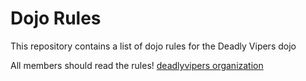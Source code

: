 Dojo Rules
==========

This repository contains a list of dojo rules for the Deadly Vipers dojo

All members should read the rules!
[deadlyvipers organization](https://github.com/deadlyvipers/dojo_rules)
